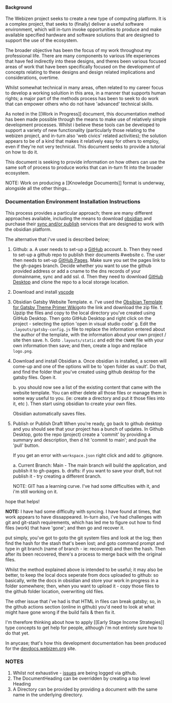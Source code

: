 #### Background
The Webizen project seeks to create a new type of computing platform. It is a complex project, that seeks to (finally) deliver a useful software environment, which will in-turn invoke opportunities to produce and make available specified hardware and software solutions that are designed to support the use of the ecosystem.

The broader objective has been the focus of my work throughout my professional life.  There are many components to various life experiences that have fed indirectly into these designs, and theres been various focused areas of work that have been specifically focused on the development of concepts relating to these designs and design related implications and considerations, overtime. 

Whilst somewhat technical in many areas, often related to my career focus to develop a working soluition in this area, in a manner that supports human rights; a major part of the methods process has been to seek to do work that can empower others who do not have 'advanced' technical skills.

As noted in the [[Work in Progress]] document, this documentation method has been made possible through the means to make use of relatively simple development processes.  Whilst i believe these tools can be developed to support a variety of new functionality (particularly those relating to the webizen project, and in-turn also 'web civics' related activities); the solution appears to be of a kind that makes it relatively easy for others to employ, even if they're not very technical.  This document seeks to provide a tutorial on how to do it. 

This document is seeking to provide information on how others can use the same soft of process to produce works that can in-turn fit into the broader ecosystem. 

NOTE:  Work on producing a [[Knowledge Documents]] format is underway, alongside all the other things...

### Documentation Environment Installation Instructions 

This process provides a particular approach; there are many different approaches available, including the means to download [obsidian](obsidian.md) and purchase their [sync and/or publish](https://obsidian.md/pricing) services that are designed to work with the obsidian platform. 

The alternative that i've used is described below;

1. Github: 
	a. A user needs to set-up a [GitHub](https://github.com/) account. 
	b. Then they need to set-up a github repo to publish their documents #website 
	c. The user then needs to set-up [GitHub Pages](https://pages.github.com/). Make sure you set the pages link to the gh-pages branch.  Decide whether you want to use the github provided address or add a cname to the dns records of your domainname, sync and add ssl.
	d. Then they need to download [GitHub Desktop](https://github.com/) and clone the repo to a local storage location. 

2. Download and install [vscode](https://code.visualstudio.com/)

3. Obsidian Gatsby Website Template.
	e. I've used the [Obsibian Template for Gatsby Theme Primer Wiki](https://github.com/theowenyoung/obsidian-template-gatsby-theme-primer-wiki/)goto the link and download the zip file.
	f. Upzip the files and copy to the local directory you've created using GitHub Desktop. Then goto GitHub Desktop and right click on the project - selecting the option 'open in visual studio code'
	g. Edit the ```.layouts/gatsby-config.js``` file to replace the information entered about the author of the template, with the information about your own project / site then save.
	h. Goto ```.layouts/static``` and edit the ```CNAME``` file with your own information then save; and then, create a logo and replace ```logo.png```.
		
4. Download and install Obsidian
	a. Once obsidian is installed, a screen will come-up and one of the options will be to 'open folder as vault'.  Do that, and find the folder that you've created using github desktop for the gatsby files.  Open it. 

	b. you should now see a list of the existing content that came with the website template.  You can either delete all those files or manage them in some way useful to you.  (ie: create a directory and put it those files into it, etc ).  Then start using obsidian to create your own files.
	
	Obsidian automatically saves files.  
	
5. Publish or Publish Draft
	When you're ready, go back to github desktop and you should see that your project has a bunch of updates. In Github Desktop, goto the repo (project) create a 'commit' by providing a summary and description, then d hit 'commit to main'; and push the 'pull' button. 
	
	If you get an error with  ```workspace.json``` right click and add to .gitignore. 
	
	a. Current Branch: Main - The main branch will build the application, and publish it to gh-pages. 
	b. drafts: if you want to save your draft, but not publish it - try creating a different branch. 
	
	NOTE: GIT has a learning curve.  I've had some difficulties with it, and i'm still working on it. 


hope that helps! 

**NOTE:** I have had some difficulty with syncing. I have found at times, that work appears to have dissappeared.  In-turn also, i've had challenges with git and git-stash requirements, which has led me to figure out how to find files (work) that have 'gone'; and then go and recover it.  

put simply, you've got to goto the git system files and look at the log; then find the hash for the stash that's been lost; and goto command prompt and type in git branch (name of branch - ie: recovered) and then the hash.  Then after its been recovered, there's a process to merge back with the original files.

Whilst the method explained above is intended to be useful; it may also be better, to keep the local docs seperate from docs uploaded to github: so basically, write the docs in obsidian and store your work in progress in a folder somewhere; then, when you want to upload it - copy those files to the github folder location, overwriting old files.  

The other issue that i've had is that HTML in files can break gatsby; so, in the github actions section (online in github) you'd need to look at what might have gone wrong if the build fails & then fix it. 

I'm therefore thinking about how to apply [[Early Stage Income Strategies]] type concepts to get help for people, although i'm not entirely sure how to do that yet. 

In anycase; that's how this development documentation has been produced for the [devdocs.webizen.org](https://devdocs.webizen.org) site.


### NOTES

1. Whilst not exhaustive - [issues](https://github.com/WebizenAI/devdocs/issues) are being logged via github. 
2. The DocumentHeading can be overridden by creating a top level Heading
3. A Directory can be provided by providing a document with the same name in the underlying directory. 